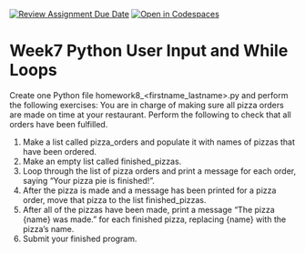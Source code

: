 [![Review Assignment Due Date](https://classroom.github.com/assets/deadline-readme-button-22041afd0340ce965d47ae6ef1cefeee28c7c493a6346c4f15d667ab976d596c.svg)](https://classroom.github.com/a/DoYzzWXt)
[![Open in Codespaces](https://classroom.github.com/assets/launch-codespace-2972f46106e565e64193e422d61a12cf1da4916b45550586e14ef0a7c637dd04.svg)](https://classroom.github.com/open-in-codespaces?assignment_repo_id=18333207)
# Week7 Python User Input and While Loops
Create one Python file homework8_<firstname_lastname>.py and perform the following exercises:
You are in charge of making sure all pizza orders are made on time at your restaurant.  Perform the following to check that all orders have been fulfilled.
1.	Make a list called pizza_orders and populate it with names of pizzas that have been ordered.
2.	Make an empty list called finished_pizzas.
3.	Loop through the list of pizza orders and print a message for each order, saying “Your pizza pie is finished!”.
4.	After the pizza is made and a message has been printed for a pizza order, move that pizza to the list finished_pizzas.
5.	After all of the pizzas have been made, print a message “The pizza {name} was made.” for each finished pizza, replacing {name} with the pizza’s name.
6.	Submit your finished program.
